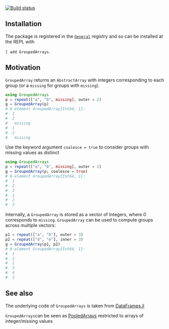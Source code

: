 [![Build status](https://github.com/matthieugomez/GroupedArrays.jl/workflows/CI/badge.svg)](https://github.com/matthieugomez/GroupedArrays.jl/actions)

## Installation
The package is registered in the [`General`](https://github.com/JuliaRegistries/General) registry and so can be installed at the REPL with 

`] add GroupedArrays`.

## Motivation
`GroupedArray` returns an `AbstractArray` with integers corresponding to each group (or a `missing` for groups with `missing`).

```julia
using GroupedArrays
p = repeat(["a", "b", missing], outer = 2)
g = GroupedArray(p)
# 6-element GroupedArray{Int64, 1}:
#  1
#  2
#   missing
#  1
#  2
#   missing
```

Use the keyword argument `coalesce = true` to consider groups with missing values as distinct
```julia
using GroupedArrays
p = repeat(["a", "b", missing], outer = 2)
g = GroupedArray(p; coalesce = true)
# 6-element GroupedArray{Int64, 1}:
#  1
#  2
#  3
#  1
#  2
#  3
```

Internally, a `GroupedArray` is stored as a vector of Integers, where 0 corresponds to `missing`.
`GroupedArray` can be used to compute groups across multiple vectors:
```julia
p1 = repeat(["a", "b"], outer = 3)
p2 = repeat(["d", "e"], inner = 3)
g = GroupedArray(p1, p2)
# 6-element GroupedArray{Int64, 1}:
#  1
#  2
#  1
#  3
#  4
#  3
```


## See also
The underlying code of `GroupedArrays` is taken from [DataFrames.jl](https://github.com/JuliaData/DataFrames.jl)

`GroupedArrays`can be seen as [PooledArrays](https://github.com/JuliaData/PooledArrays.jl) restricted to arrays of integer/missing values


